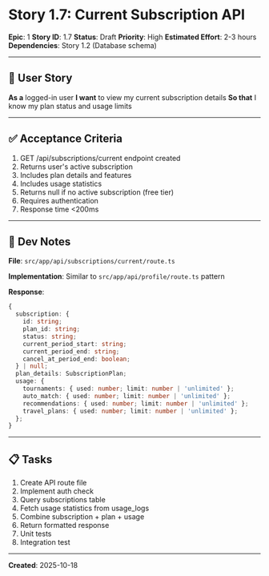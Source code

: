 # Story 1.7: Current Subscription API

**Epic**: 1
**Story ID**: 1.7
**Status**: Draft
**Priority**: High
**Estimated Effort**: 2-3 hours
**Dependencies**: Story 1.2 (Database schema)

---

## 📖 User Story

**As a** logged-in user
**I want** to view my current subscription details
**So that** I know my plan status and usage limits

---

## ✅ Acceptance Criteria

1. GET /api/subscriptions/current endpoint created
2. Returns user's active subscription
3. Includes plan details and features
4. Includes usage statistics
5. Returns null if no active subscription (free tier)
6. Requires authentication
7. Response time <200ms

---

## 🔧 Dev Notes

**File**: `src/app/api/subscriptions/current/route.ts`

**Implementation**: Similar to `src/app/api/profile/route.ts` pattern

**Response**:
```typescript
{
  subscription: {
    id: string;
    plan_id: string;
    status: string;
    current_period_start: string;
    current_period_end: string;
    cancel_at_period_end: boolean;
  } | null;
  plan_details: SubscriptionPlan;
  usage: {
    tournaments: { used: number; limit: number | 'unlimited' };
    auto_match: { used: number; limit: number | 'unlimited' };
    recommendations: { used: number; limit: number | 'unlimited' };
    travel_plans: { used: number; limit: number | 'unlimited' };
  };
}
```

---

## 📋 Tasks

1. Create API route file
2. Implement auth check
3. Query subscriptions table
4. Fetch usage statistics from usage_logs
5. Combine subscription + plan + usage
6. Return formatted response
7. Unit tests
8. Integration test

---

**Created**: 2025-10-18
